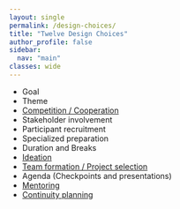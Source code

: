 ```yaml
---
layout: single
permalink: /design-choices/
title: "Twelve Design Choices"
author_profile: false
sidebar:
  nav: "main"
classes: wide
---
```

<style>
  p {text-align:justify;}
</style>
<p>
<ul>
  <li>Goal</li>
  <li>Theme</li>
  <li><a href="{{ relative_url }}/hackathon-planning-kit/competition-cooperation">Competition / Cooperation</a></li>
  <li>Stakeholder involvement</li>
  <li>Participant recruitment</li>
  <li>Specialized preparation</li>
  <li>Duration and Breaks</li>
  <li><a href="{{ relative_url }}/hackathon-planning-kit/ideation">Ideation</a></li>
  <li><a href="{{ relative_url }}/hackathon-planning-kit/team-formation-project-selection">Team formation / Project selection</a></li>
  <li>Agenda (Checkpoints and presentations)</li>
  <li><a href="{{ relative_url }}/hackathon-planning-kit/mentoring">Mentoring</a></li>
  <li><a href="{{ relative_url }}/hackathon-planning-kit/continuity-planning">Continuity planning</a></li>
</ul>
</p>
